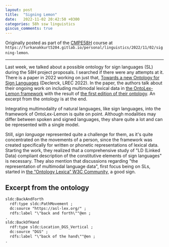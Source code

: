 ```yaml
---
layout: post
title:  "Signing Lemon"
date:   2022-11-02 20:42:50 +0300
categories: 58h ssw linguistics
giscus_comments: true
---
```


Originally posted as part of the [CMPE58H](https://cmpe.boun.edu.tr/courses/cmpe58h) course at `https://furkanakkurt5204.gitlab.io/personal/linguistics/2022/11/02/signing-lemon`.

---

Last week, we talked about a possible ontology for sign languages (SL) during the 58H project proposals. I searched if there were any attempts at it. There is a paper in 2022 working on just that, [Towards a new Ontology for Sign Languages](https://aclanthology.org/2022.lrec-1.423) (Declerck, LREC 2022). In the paper, the authors talk about their ongoing work on including multimodal lexical data in [the OntoLex-Lemon framework](https://www.w3.org/2019/09/lexicog/) with the result of [the first edition of their ontology](https://github.com/Declerck/sl-onto). An excerpt from the ontology is at the end.

Integrating multimodality of natural languages, like sign languages, into the framework of OntoLex-Lemon is quite on point. Although modalities may differ between spoken and signed languages, they share quite a lot and can be represented with a single model.

Still, _sign language_ represented quite a challenge for them, as it's quite concentrated on the movements of a person, since the framework was created specifically for written or phonetic representations of lexical data. Starting the work, they realized that a comprehensive study of "LD (Linked Data) compliant description of the constitutive elements of sign languages" is necessary. They also mention that discussions regarding "the representation of multimodal language data", first focus being on SLs, started in [the “Ontology Lexica” W3C Community](https://www.w3.org/community/ontolex/), a good sign.

## Excerpt from the ontology

```rdf
sldc:BackAndForth
  rdf:type sldc:PathMovement ;
  dc:source "https://asl-lex.org/" ;
  rdfs:label "\"back and forth\""@en ;
.
sldc:BackOfHand
  rdf:type sldc:Location_DGS_Vertical ;
  dc:source "DGS" ;
  rdfs:label "\"back of the hand\""@en ;
.
```

